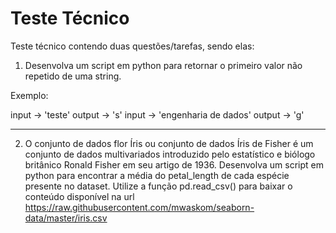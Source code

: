 # Teste Técnico

Teste técnico contendo duas questões/tarefas, sendo elas:

1) Desenvolva um script em python para retornar o primeiro valor não repetido de uma string.

Exemplo:

input -> 'teste'
output -> 's'
input -> 'engenharia de dados'
output -> 'g'

---------------------------------------------------------------------------------------------------------------------------------------------------------------------

2) O conjunto de dados flor Íris ou conjunto de dados Íris de Fisher é um conjunto de dados multivariados introduzido pelo estatístico e biólogo britânico Ronald Fisher em seu artigo de 1936. 
Desenvolva um script em python para encontrar a média do petal_length de cada espécie presente no dataset. 
Utilize a função pd.read_csv() para baixar o conteúdo disponível na url https://raw.githubusercontent.com/mwaskom/seaborn-data/master/iris.csv
